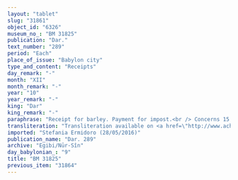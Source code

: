 ```yaml
---
layout: "tablet"
slug: "31861"
object_id: "6326"
museum_no_: "BM 31825"
publication: "Dar."
text_number: "289"
period: "Each"
place_of_issue: "Babylon city"
type_and_content: "Receipts"
day_remark: "-"
month: "XII"
month_remark: "-"
year: "10"
year_remark: "-"
king: "Dar"
king_remark: "-"
paraphrase: "Receipt for barley. Payment for impost.<br /> Concerns 15 kor (c. 2,700 l) of barley, payment for the <em>s</em><em>ūtu</em>-impost on barley from land (details lost) in Darius&rsquo; 10th year. The land belongs to <strong>A1</strong> and is at <strong>B</strong>&rsquo;s disposal. <strong>A1</strong>&rsquo;s father (<strong>A2</strong>) receives the barley from <strong>B</strong> by orders of his son. The parties to the contract have taken one copy of the document each. Names of 12 witnesses and the scribe.<br /> &nbsp;<br /> <strong>A1</strong> = Bel-iddin/Mu&scaron;ēzib-Marduk//Ēṭiru; <strong>A2</strong> = Mu&scaron;ēzib-Bēl/Apkallu//A&scaron;lāku; <strong>B </strong>= Marduk-nāṣir-apli/Itti-Marduk-balāṭu//Egibi"
transliteration: "Transliteration available on <a href=\"http://www.achemenet.com/fr/item/?/sources-textuelles/textes-par-regions/babylonie/babylone/1658497\" target=\"_blank\">Achemenet</a>"
imported: "Stefania Ermidoro (28/05/2016)"
publication_name: "Dar. 289"
archive: "Egibi/Nūr-Sîn"
day_babylonian_: "9"
title: "BM 31825"
previous_item: "31864"
---
```

